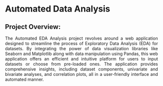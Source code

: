 # Automated Data Analysis

## Project Overview:
<div style='text-align: justify;'>
The Automated EDA Analysis project revolves around a web application designed to streamline the process of Exploratory Data Analysis (EDA) for datasets. By integrating the power of data visualization libraries like Seaborn and Matplotlib along with data manipulation using Pandas, this web application offers an efficient and intuitive platform for users to input datasets or choose from pre-loaded ones. The application provides comprehensive insights, including dataset components, univariate and bivariate analyses, and correlation plots, all in a user-friendly interface and automated manner.
</div>
